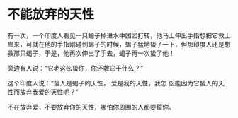 # 不能放弃的天性


 有一次，一个印度人看见一只蝎子掉进水中团团打转，他马上伸出手指想把它救上岸来，可就在他的手指刚碰到蝎子的时候，蝎子猛地蛰了一下，但那印度人还是想救那只蝎子，于是，他再次伸出了手去，蝎子再一次蛰了他！ 

 旁边有人说：“它老这仫蛰你，你还救它干什么？”  

 这个印度人说：“蛰人是蝎子的天性， 爱是我的天性，我怎 仫能因为它蛰人的天性而放弃我爱的天性呢？” 

 不在放弃爱，不要放弃你的天性，哪怕你周围的人都要蜇你。
  